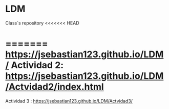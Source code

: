# LDM
Class´s repository
<<<<<<< HEAD


=======
https://jsebastian123.github.io/LDM/
Actividad 2: https://jsebastian123.github.io/LDM/Actvidad2/index.html
=======
Actividad 3 : https://jsebastian123.github.io/LDM/Actvidad3/
